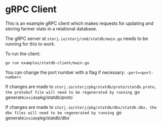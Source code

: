 # gRPC Client

This is an example gRPC client which makes requests for updating and storing farmer stats in a relational database.

The gRPC server at `storj.io/storj/cmd/statdb/main.go` needs to be running for this to work.

To run the client:
```
go run examples/statdb-client/main.go
```
You can change the port number with a flag if necessary: `-port=<port-number>`

If changes are made to `storj.io/storj/pkg/statdb/proto/statdb.proto, the protobuf file will need to be regenerated by running `go generate` inside `pkg/statdb/proto`

If changes are made to `storj.io/storj/pkg/statdb/dbx/statdb.dbx, the dbx files will need to be regenerated by running `go generate` inside `pkg/statdb/dbx`

